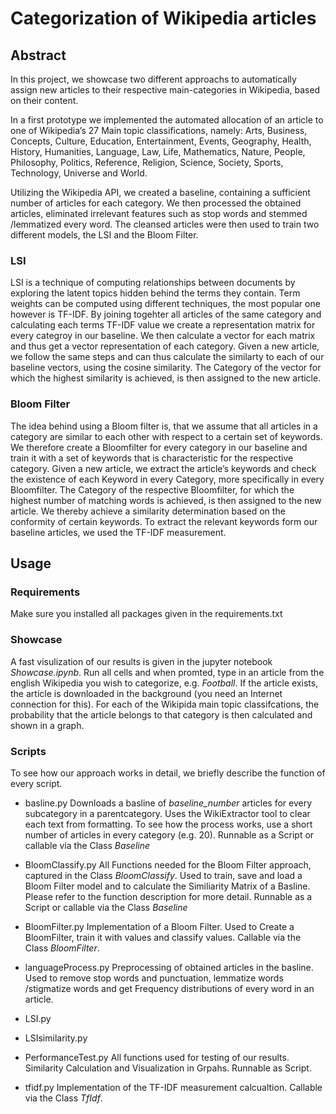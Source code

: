 # Categorization of Wikipedia articles

## Abstract

In this project, we showcase two different approachs to automatically assign new articles to their respective main-categories in Wikipedia, based on their content.

In  a  first  prototype  we  implemented  the  automated  allocation  of  an  article  to  one  of Wikipedia’s 27 Main topic classifications, namely: Arts, Business, Concepts, Culture, Education, Entertainment, Events, Geography, Health, History, Humanities, Language, Law, Life, Mathematics, Nature, People, Philosophy, Politics, Reference, Religion, Science, Society, Sports, Technology, Universe and World.

Utilizing the Wikipedia API, we created a baseline, containing a sufficient number of articles for each category. We then processed the obtained articles, eliminated irrelevant features such as stop words and stemmed /lemmatized every word. The cleansed articles were then used to train two different models, the LSI and the Bloom Filter.

### LSI
LSI is a technique of computing relationships between documents by exploring the latent topics hidden behind the terms they contain. Term  weights  can  be  computed  using  different  techniques,  the  most popular one however is TF-IDF. By joining togehter all articles of the same category and calculating each terms TF-IDF value we create a representation matrix for every categroy in our baseline. We then calculate a vector for each matrix and thus get a vector representation of each category. Given a new article, we follow the same steps and can thus calculate the similarty to each of our baseline vectors, using the cosine similarity.  The Category of the vector for which the highest similarity is achieved, is then assigned to the new article. 

### Bloom Filter
The idea behind using a Bloom filter is, that we assume that all articles in a category are similar to each other with respect to a certain set of keywords. We therefore create a Bloomfilter for every category in our baseline and train it with a set of keywords that is characteristic for the respective category.  Given a new article, we extract the article’s keywords and check the existence of each Keyword in every Category, more specifically in every Bloomfilter.  The Category of the respective Bloomfilter, for which the highest number of matching words is achieved, is then assigned to the new article.  We  thereby achieve a similarity  determination based on the conformity of certain keywords. To extract the relevant keywords form our baseline articles, we used the TF-IDF measurement. 



## Usage 

### Requirements
Make sure you installed all packages given in the requirements.txt

### Showcase
A fast visulization of our results is given in the jupyter notebook *Showcase.ipynb*.  Run all cells and when promted, type in an article from the english Wikipedia you wish to categorize, e.g. *Football*. If the article exists, the article is downloaded in the background (you need an Internet connection for this).  For each of the Wikipida main topic classifcations, the probability that the article belongs to that category is then calculated and shown in a graph. 


### Scripts
To see how our approach works in detail, we briefly describe the function of every script.

- basline.py
Downloads  a basline of *baseline_number* articles for every subcategory in a parentcategory. Uses the  WikiExtractor tool to clear each text from formatting. To see how the process works, use a short number of articles in every category (e.g. 20). 
Runnable as a Script or callable via the Class *Baseline*

- BloomClassify.py
All Functions needed for the Bloom Filter approach, captured in the Class *BloomClassify*.
Used to train, save and load a Bloom Filter model and to calculate the Similiarity Matrix of a Basline.
Please refer to the function description for more detail.
Runnable as a Script or callable via the Class *Baseline*

- BloomFilter.py
Implementation of a Bloom Filter. Used to Create a BloomFilter, train it with values and classify values.
Callable via the Class *BloomFilter*.


- languageProcess.py
Preprocessing of obtained articles in the basline. Used to remove stop words and punctuation, lemmatize words /stigmatize words and get Frequency distributions of every word in an article.

- LSI.py


- LSIsimilarity.py


- PerformanceTest.py
All functions used for testing of our results. Similarity Calculation and  Visualization in Grpahs.
Runnable as Script.

- tfidf.py
Implementation of the TF-IDF measurement calcualtion. 
Callable via the Class *TfIdf*.

